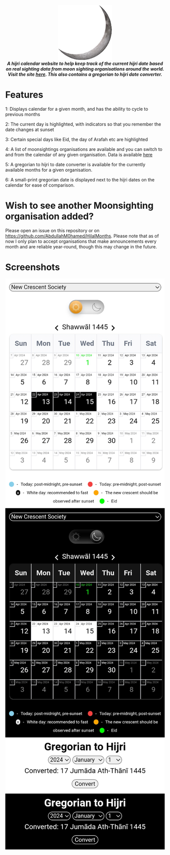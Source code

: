 <div align="center">
    <img src="https://github.com/HijriDate/HijriDate.github.io/blob/master/favicon.png" />
    <br />
    <strong><i>A hijri calendar website to help keep track of the current hijri date based on real sighting data from moon sighting organisations around the world. Visit the site <a href="https://hijridate.github.io">here</a>. This also contains a gregorian to hijri date converter.</i></strong>
</div>

# Features

1: Displays calendar for a given month, and has the ability to cycle to previous months

2: The current day is highlighted, with indicators so that you remember the date changes at sunset 

3: Certain special days like Eid, the day of Arafah etc are highlighted

4: A list of moonsightings organisations are available and you can switch to and from the calendar of any given organisation. Data is available [here](https://raw.githubusercontent.com/AbdullahM0hamed/HilalMonths/master/hilal-months.json)

5: A gregorian to hijri to date converter is available for the currently available months for a given organisation.

6: A small-print gregorian date is displayed next to the hijri dates on the calendar for ease of comparison.

# Wish to see another Moonsighting organisation added?

Please open an issue on this repository or on https://github.com/AbdullahM0hamed/HilalMonths. Please note that as of now I only plan to accept organisations that make announcements every month and are reliable year-round, though this may change in the future.

# Screenshots

<img align="center" src="https://github.com/HijriDate/HijriDate.github.io/blob/master/screenshots/light.jpg" />

<img align="center" src="https://github.com/HijriDate/HijriDate.github.io/blob/master/screenshots/dark.jpg" />

<img align="center" src="https://github.com/HijriDate/HijriDate.github.io/blob/master/screenshots/converter_light.jpg" />

<img align="center" src="https://github.com/HijriDate/HijriDate.github.io/blob/master/screenshots/converter_dark.jpg" />
